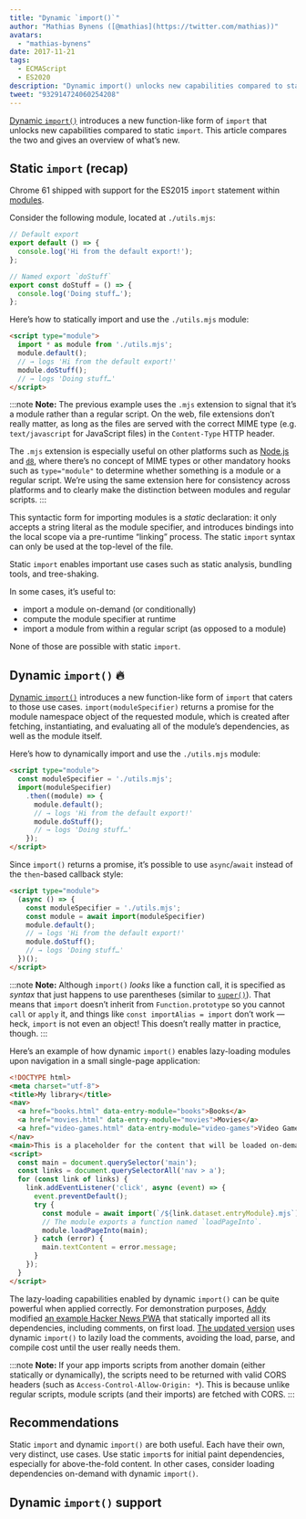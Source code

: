 ```yaml
---
title: "Dynamic `import()`"
author: "Mathias Bynens ([@mathias](https://twitter.com/mathias))"
avatars:
  - "mathias-bynens"
date: 2017-11-21
tags:
  - ECMAScript
  - ES2020
description: "Dynamic import() unlocks new capabilities compared to static import. This article compares the two and gives an overview of what’s new."
tweet: "932914724060254208"
---
```

[Dynamic `import()`](https://github.com/tc39/proposal-dynamic-import) introduces a new function-like form of `import` that unlocks new capabilities compared to static `import`. This article compares the two and gives an overview of what’s new.

<!--truncate-->
## Static `import` (recap)

Chrome 61 shipped with support for the ES2015 `import` statement within [modules](/features/modules).

Consider the following module, located at `./utils.mjs`:

```js
// Default export
export default () => {
  console.log('Hi from the default export!');
};

// Named export `doStuff`
export const doStuff = () => {
  console.log('Doing stuff…');
};
```

Here’s how to statically import and use the `./utils.mjs` module:

```html
<script type="module">
  import * as module from './utils.mjs';
  module.default();
  // → logs 'Hi from the default export!'
  module.doStuff();
  // → logs 'Doing stuff…'
</script>
```

:::note
**Note:** The previous example uses the `.mjs` extension to signal that it’s a module rather than a regular script. On the web, file extensions don’t really matter, as long as the files are served with the correct MIME type (e.g. `text/javascript` for JavaScript files) in the `Content-Type` HTTP header.

The `.mjs` extension is especially useful on other platforms such as [Node.js](https://nodejs.org/api/esm.html#esm_enabling) and [`d8`](/docs/d8), where there’s no concept of MIME types or other mandatory hooks such as `type="module"` to determine whether something is a module or a regular script. We’re using the same extension here for consistency across platforms and to clearly make the distinction between modules and regular scripts.
:::

This syntactic form for importing modules is a *static* declaration: it only accepts a string literal as the module specifier, and introduces bindings into the local scope via a pre-runtime “linking” process. The static `import` syntax can only be used at the top-level of the file.

Static `import` enables important use cases such as static analysis, bundling tools, and tree-shaking.

In some cases, it’s useful to:

- import a module on-demand (or conditionally)
- compute the module specifier at runtime
- import a module from within a regular script (as opposed to a module)

None of those are possible with static `import`.

## Dynamic `import()` 🔥

[Dynamic `import()`](https://github.com/tc39/proposal-dynamic-import) introduces a new function-like form of `import` that caters to those use cases. `import(moduleSpecifier)` returns a promise for the module namespace object of the requested module, which is created after fetching, instantiating, and evaluating all of the module’s dependencies, as well as the module itself.

Here’s how to dynamically import and use the `./utils.mjs` module:

```html
<script type="module">
  const moduleSpecifier = './utils.mjs';
  import(moduleSpecifier)
    .then((module) => {
      module.default();
      // → logs 'Hi from the default export!'
      module.doStuff();
      // → logs 'Doing stuff…'
    });
</script>
```

Since `import()` returns a promise, it’s possible to use `async`/`await` instead of the `then`-based callback style:

```html
<script type="module">
  (async () => {
    const moduleSpecifier = './utils.mjs';
    const module = await import(moduleSpecifier)
    module.default();
    // → logs 'Hi from the default export!'
    module.doStuff();
    // → logs 'Doing stuff…'
  })();
</script>
```

:::note
**Note:** Although `import()` _looks_ like a function call, it is specified as *syntax* that just happens to use parentheses (similar to [`super()`](https://developer.mozilla.org/en-US/docs/Web/JavaScript/Reference/Operators/super)). That means that `import` doesn’t inherit from `Function.prototype` so you cannot `call` or `apply` it, and things like `const importAlias = import` don’t work — heck, `import` is not even an object! This doesn’t really matter in practice, though.
:::

Here’s an example of how dynamic `import()` enables lazy-loading modules upon navigation in a small single-page application:

```html
<!DOCTYPE html>
<meta charset="utf-8">
<title>My library</title>
<nav>
  <a href="books.html" data-entry-module="books">Books</a>
  <a href="movies.html" data-entry-module="movies">Movies</a>
  <a href="video-games.html" data-entry-module="video-games">Video Games</a>
</nav>
<main>This is a placeholder for the content that will be loaded on-demand.</main>
<script>
  const main = document.querySelector('main');
  const links = document.querySelectorAll('nav > a');
  for (const link of links) {
    link.addEventListener('click', async (event) => {
      event.preventDefault();
      try {
        const module = await import(`/${link.dataset.entryModule}.mjs`);
        // The module exports a function named `loadPageInto`.
        module.loadPageInto(main);
      } catch (error) {
        main.textContent = error.message;
      }
    });
  }
</script>
```

The lazy-loading capabilities enabled by dynamic `import()` can be quite powerful when applied correctly. For demonstration purposes, [Addy](https://twitter.com/addyosmani) modified [an example Hacker News PWA](https://hnpwa-vanilla.firebaseapp.com/) that statically imported all its dependencies, including comments, on first load. [The updated version](https://dynamic-import.firebaseapp.com/) uses dynamic `import()` to lazily load the comments, avoiding the load, parse, and compile cost until the user really needs them.

:::note
**Note:** If your app imports scripts from another domain (either statically or dynamically), the scripts need to be returned with valid CORS headers (such as `Access-Control-Allow-Origin: *`). This is because unlike regular scripts, module scripts (and their imports) are fetched with CORS.
:::

## Recommendations

Static `import` and dynamic `import()` are both useful. Each have their own, very distinct, use cases. Use static `import`s for initial paint dependencies, especially for above-the-fold content. In other cases, consider loading dependencies on-demand with dynamic `import()`.

## Dynamic `import()` support

<feature-support chrome="63"
                 firefox="67"
                 safari="11.1"
                 nodejs="13.2 https://nodejs.medium.com/announcing-core-node-js-support-for-ecmascript-modules-c5d6dc29b663"
                 babel="yes https://babeljs.io/docs/en/babel-plugin-syntax-dynamic-import"></feature-support>
